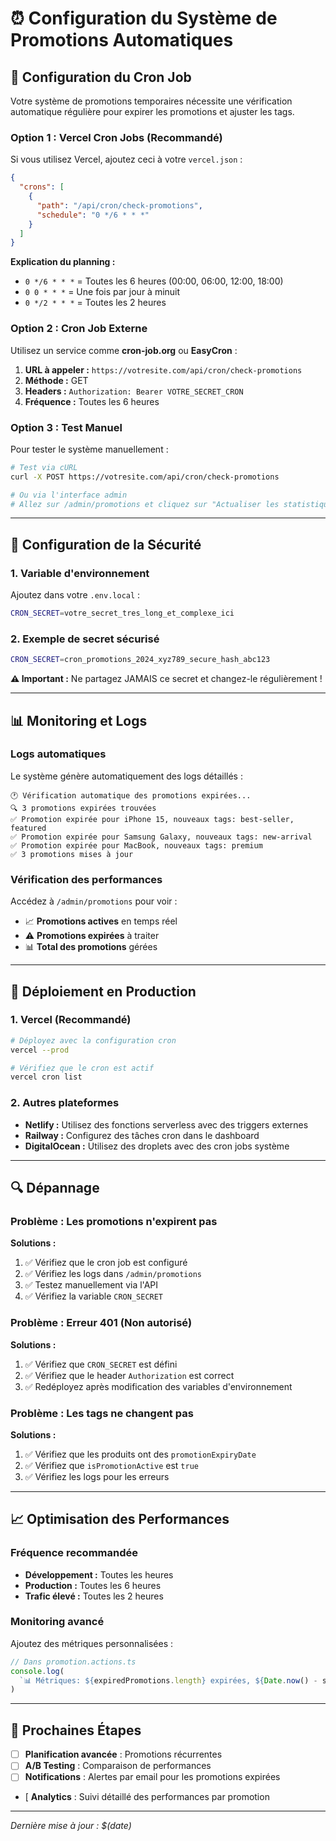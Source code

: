 # ⏰ Configuration du Système de Promotions Automatiques

## 🔧 **Configuration du Cron Job**

Votre système de promotions temporaires nécessite une vérification automatique régulière pour expirer les promotions et ajuster les tags.

### **Option 1 : Vercel Cron Jobs (Recommandé)**

Si vous utilisez Vercel, ajoutez ceci à votre `vercel.json` :

```json
{
  "crons": [
    {
      "path": "/api/cron/check-promotions",
      "schedule": "0 */6 * * *"
    }
  ]
}
```

**Explication du planning :**

- `0 */6 * * *` = Toutes les 6 heures (00:00, 06:00, 12:00, 18:00)
- `0 0 * * *` = Une fois par jour à minuit
- `0 */2 * * *` = Toutes les 2 heures

### **Option 2 : Cron Job Externe**

Utilisez un service comme **cron-job.org** ou **EasyCron** :

1. **URL à appeler :** `https://votresite.com/api/cron/check-promotions`
2. **Méthode :** GET
3. **Headers :** `Authorization: Bearer VOTRE_SECRET_CRON`
4. **Fréquence :** Toutes les 6 heures

### **Option 3 : Test Manuel**

Pour tester le système manuellement :

```bash
# Test via cURL
curl -X POST https://votresite.com/api/cron/check-promotions

# Ou via l'interface admin
# Allez sur /admin/promotions et cliquez sur "Actualiser les statistiques"
```

---

## 🔐 **Configuration de la Sécurité**

### **1. Variable d'environnement**

Ajoutez dans votre `.env.local` :

```bash
CRON_SECRET=votre_secret_tres_long_et_complexe_ici
```

### **2. Exemple de secret sécurisé**

```bash
CRON_SECRET=cron_promotions_2024_xyz789_secure_hash_abc123
```

**⚠️ Important :** Ne partagez JAMAIS ce secret et changez-le régulièrement !

---

## 📊 **Monitoring et Logs**

### **Logs automatiques**

Le système génère automatiquement des logs détaillés :

```
🕐 Vérification automatique des promotions expirées...
🔍 3 promotions expirées trouvées
✅ Promotion expirée pour iPhone 15, nouveaux tags: best-seller, featured
✅ Promotion expirée pour Samsung Galaxy, nouveaux tags: new-arrival
✅ Promotion expirée pour MacBook, nouveaux tags: premium
✅ 3 promotions mises à jour
```

### **Vérification des performances**

Accédez à `/admin/promotions` pour voir :

- 📈 **Promotions actives** en temps réel
- ⚠️ **Promotions expirées** à traiter
- 📊 **Total des promotions** gérées

---

## 🚀 **Déploiement en Production**

### **1. Vercel (Recommandé)**

```bash
# Déployez avec la configuration cron
vercel --prod

# Vérifiez que le cron est actif
vercel cron list
```

### **2. Autres plateformes**

- **Netlify :** Utilisez des fonctions serverless avec des triggers externes
- **Railway :** Configurez des tâches cron dans le dashboard
- **DigitalOcean :** Utilisez des droplets avec des cron jobs système

---

## 🔍 **Dépannage**

### **Problème : Les promotions n'expirent pas**

**Solutions :**

1. ✅ Vérifiez que le cron job est configuré
2. ✅ Vérifiez les logs dans `/admin/promotions`
3. ✅ Testez manuellement via l'API
4. ✅ Vérifiez la variable `CRON_SECRET`

### **Problème : Erreur 401 (Non autorisé)**

**Solutions :**

1. ✅ Vérifiez que `CRON_SECRET` est défini
2. ✅ Vérifiez que le header `Authorization` est correct
3. ✅ Redéployez après modification des variables d'environnement

### **Problème : Les tags ne changent pas**

**Solutions :**

1. ✅ Vérifiez que les produits ont des `promotionExpiryDate`
2. ✅ Vérifiez que `isPromotionActive` est `true`
3. ✅ Vérifiez les logs pour les erreurs

---

## 📈 **Optimisation des Performances**

### **Fréquence recommandée**

- **Développement :** Toutes les heures
- **Production :** Toutes les 6 heures
- **Trafic élevé :** Toutes les 2 heures

### **Monitoring avancé**

Ajoutez des métriques personnalisées :

```typescript
// Dans promotion.actions.ts
console.log(
  `📊 Métriques: ${expiredPromotions.length} expirées, ${Date.now() - startTime}ms`
)
```

---

## 🎯 **Prochaines Étapes**

- [ ] **Planification avancée** : Promotions récurrentes
- [ ] **A/B Testing** : Comparaison de performances
- [ ] **Notifications** : Alertes par email pour les promotions expirées
- [ **Analytics** : Suivi détaillé des performances par promotion

---

_Dernière mise à jour : $(date)_
